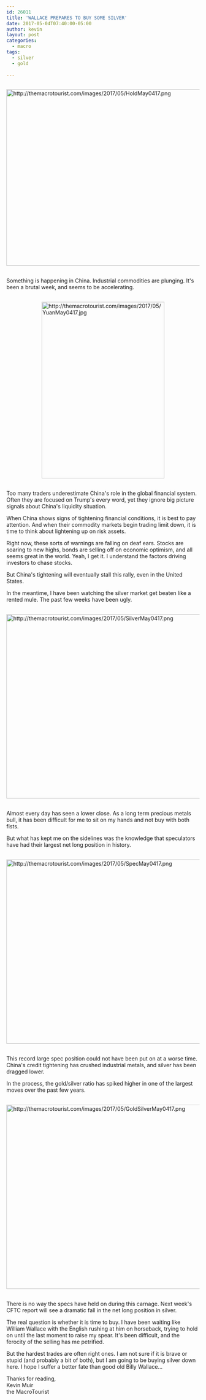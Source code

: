 ```yaml
---
id: 26011
title: 'WALLACE PREPARES TO BUY SOME SILVER'
date: 2017-05-04T07:40:00-05:00
author: kevin
layout: post
categories:
  - macro
tags:
  - silver
  - gold
   
---
```

<a href="http://themacrotourist.com/images/2017/05/HoldMay0417.png"><img src="http://themacrotourist.com/images/2017/05/HoldMay0417.png" alt="http://themacrotourist.com/images/2017/05/HoldMay0417.png" width="750" height="460" style="margin:30px auto;display:block;"></a>

Something is happening in China.  Industrial commodities are plunging.  It's been a brutal week, and seems to be accelerating.

<a href="http://themacrotourist.com/images/2017/05/YuanMay0417.jpg"><img src="http://themacrotourist.com/images/2017/05/YuanMay0417.jpg" alt="http://themacrotourist.com/images/2017/05/YuanMay0417.jpg" width="320" height="460" style="margin:30px auto;display:block;"></a>

Too many traders underestimate China's role in the global financial system.  Often they are focused on Trump's every word, yet they ignore big picture signals about China's liquidity situation.  

When China shows signs of tightening financial conditions, it is best to pay attention.  And when their commodity markets begin trading limit down, it is time to think about lightening up on risk assets.

Right now, these sorts of warnings are falling on deaf ears.  Stocks are soaring to new highs, bonds are selling off on economic optimism, and all seems great in the world.  Yeah, I get it.  I understand the factors driving investors to chase stocks.

But China's tightening will eventually stall this rally, even in the United States.  

In the meantime, I have been watching the silver market get beaten like a rented mule.  The past few weeks have been ugly.

<a href="http://themacrotourist.com/images/2017/05/SilverMay0417.png"><img src="http://themacrotourist.com/images/2017/05/SilverMay0417.png" alt="http://themacrotourist.com/images/2017/05/SilverMay0417.png" width="750" height="480" style="margin:30px auto;display:block;"></a>

Almost every day has seen a lower close.  As a long term precious metals bull, it has been difficult for me to sit on my hands and not buy with both fists.

But what has kept me on the sidelines was the knowledge that speculators have had their largest net long position in history.

<a href="http://themacrotourist.com/images/2017/05/SpecMay0417.png"><img src="http://themacrotourist.com/images/2017/05/SpecMay0417.png" alt="http://themacrotourist.com/images/2017/05/SpecMay0417.png" width="750" height="480" style="margin:30px auto;display:block;"></a>

This record large spec position could not have been put on at a worse time.  China's credit tightening has crushed industrial metals, and silver has been dragged lower.  

In the process, the gold/silver ratio has spiked higher in one of the largest moves over the past few years.

<a href="http://themacrotourist.com/images/2017/05/GoldSilverMay0417.png"><img src="http://themacrotourist.com/images/2017/05/GoldSilverMay0417.png" alt="http://themacrotourist.com/images/2017/05/GoldSilverMay0417.png" width="750" height="480" style="margin:30px auto;display:block;"></a>

There is no way the specs have held on during this carnage.  Next week's CFTC report will see a dramatic fall in the net long position in silver.  

The real question is whether it is time to buy.  I have been waiting like William Wallace with the English rushing at him on horseback, trying to hold on until the last moment to raise my spear.  It's been difficult, and the ferocity of the selling has me petrified.

But the hardest trades are often right ones.  I am not sure if it is brave or stupid (and probably a bit of both), but I am going to be buying silver down here.  I hope I suffer a better fate than good old Billy Wallace...

Thanks for reading,  
Kevin Muir  
the MacroTourist  


